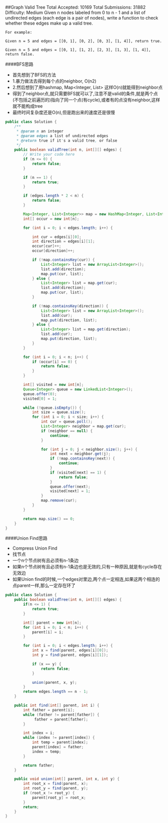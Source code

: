 ##Graph Valid Tree
	Total Accepted: 10169 Total Submissions: 31882 Difficulty: Medium
	Given n nodes labeled from 0 to n - 1 and a list of undirected edges (each edge is a pair of nodes), write a function to check whether these edges make up a valid tree.

	For example:

	Given n = 5 and edges = [[0, 1], [0, 2], [0, 3], [1, 4]], return true.

	Given n = 5 and edges = [[0, 1], [1, 2], [2, 3], [1, 3], [1, 4]], return false.

####BFS思路
- 首先想到了BFS的方法
- 1.暴力做法去得到每个点的neighbor, O(n2)
- 2.然后想到了用hashmap, Map<Integer, List<Integer>> 这样O(n)就能得到neighbor点
- 得到了neighbor点,就只需要BFS就可以了,注意不是valid的条件,就是两个点(不包括之前遍历的)指向了同一个点(有cycle),或者有的点没有neighbor,这样就不能构成tree
- 最终时间复杂度还是O(n),但是跑出来的速度还是很慢

```java
public class Solution {
    /**
     * @param n an integer
     * @param edges a list of undirected edges
     * @return true if it's a valid tree, or false
     */
    public boolean validTree(int n, int[][] edges) {
        // Write your code here
        if (n <= 0) {
            return false;
        }

        if (n == 1) {
            return true;
        }

        if (edges.length * 2 < n) {
            return false;
        }

        Map<Integer, List<Integer>> map = new HashMap<Integer, List<Integer>>();
        int[] occur = new int[n];

        for (int i = 0; i < edges.length; i++) {

            int cur = edges[i][0];
            int direction = edges[i][1];
            occur[cur]++;
            occur[direction]++;

            if (!map.containsKey(cur)) {
                List<Integer> list = new ArrayList<Integer>();
                list.add(direction);
                map.put(cur, list);
            } else {
                List<Integer> list = map.get(cur);
                list.add(direction);
                map.put(cur, list);
            }

            if (!map.containsKey(direction)) {
                List<Integer> list = new ArrayList<Integer>();
                list.add(cur);
                map.put(direction, list);
            } else {
                List<Integer> list = map.get(direction);
                list.add(cur);
                map.put(direction, list);
            }
        }

        for (int i = 0; i < n; i++) {
            if (occur[i] == 0) {
                return false;
            }
        }

        int[] visited = new int[n];
        Queue<Integer> queue = new LinkedList<Integer>();
        queue.offer(0);
        visited[0] = 1;

        while (!queue.isEmpty()) {
            int size = queue.size();
            for (int i = 0; i < size; i++) {
                int cur = queue.poll();
                List<Integer> neighbor = map.get(cur);
                if (neighbor == null) {
                    continue;
                }

                for (int j = 0; j < neighbor.size(); j++) {
                    int next = neighbor.get(j);
                    if (!map.containsKey(next)) {
                        continue;
                    }
                    if (visited[next] == 1) {
                        return false;
                    }
                    queue.offer(next);
                    visited[next] = 1;
                }
                map.remove(cur);
            }
        }

        return map.size() == 0;
    }
}
```

####Union Find思路
- Compress Union Find
- 找节点
- 一个n个节点树有且必须有n-1条边
- 如果n个节点树有且必须有n-1条边也是无效的,只有一种原因,就是有cycle存在无效边
- 如果Union find的时候,一个edges对里边,两个点一定相连,如果这两个相连的点parent一样,那么一定存在环了

```java
public class Solution {
    public boolean validTree(int n, int[][] edges) {
        if(n <= 1) {
            return true;
        }

        int[] parent = new int[n];
        for (int i = 0; i < n; i++) {
            parent[i] = i;
        }

        for (int i = 0; i < edges.length; i++) {
            int x = find(parent, edges[i][0]);
            int y = find(parent, edges[i][1]);

            if (x == y) {
                return false;
            }

            union(parent, x, y);
        }
        return edges.length == n - 1;
    }

    public int find(int[] parent, int i) {
        int father = parent[i];
        while (father != parent[father]) {
             father = parent[father];
        }

        int index = i;
        while (index != parent[index]) {
            int temp = parent[index];
            parent[index] = father;
            index = temp;
        }

        return father;
    }

    public void union(int[] parent, int x, int y) {
        int root_x = find(parent, x);
        int root_y = find(parent, y);
        if (root_x != root_y) {
            parent[root_y] = root_x;
        }
        return;
    }
}
```

